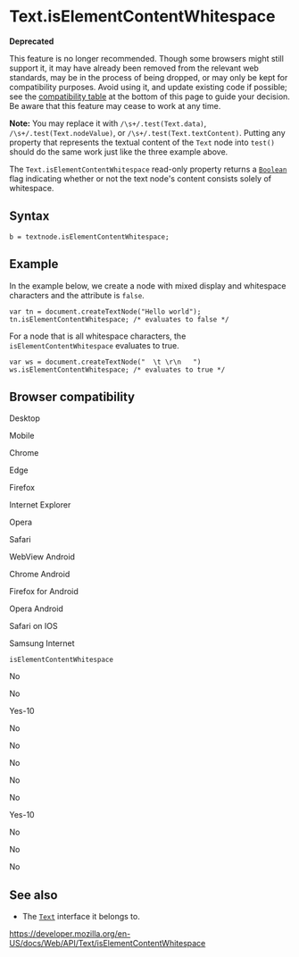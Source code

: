 Text.isElementContentWhitespace
===============================

**Deprecated**

This feature is no longer recommended. Though some browsers might still support it, it may have already been removed from the relevant web standards, may be in the process of being dropped, or may only be kept for compatibility purposes. Avoid using it, and update existing code if possible; see the [compatibility table](#browser_compatibility) at the bottom of this page to guide your decision. Be aware that this feature may cease to work at any time.

**Note:** You may replace it with `/\s+/.test(Text.data)`, `/\s+/.test(Text.nodeValue)`, or `/\s+/.test(Text.textContent)`. Putting any property that represents the textual content of the `Text` node into `test()` should do the same work just like the three example above.

The `Text.isElementContentWhitespace` read-only property returns a [`Boolean`](https://developer.mozilla.org/en-US/docs/Web/JavaScript/Reference/Global_Objects/Boolean) flag indicating whether or not the text node's content consists solely of whitespace.

Syntax
------

    b = textnode.isElementContentWhitespace;

Example
-------

In the example below, we create a node with mixed display and whitespace characters and the attribute is `false`.

    var tn = document.createTextNode("Hello world");
    tn.isElementContentWhitespace; /* evaluates to false */

For a node that is all whitespace characters, the `isElementContentWhitespace` evaluates to true.

    var ws = document.createTextNode("  \t \r\n   ")
    ws.isElementContentWhitespace; /* evaluates to true */

Browser compatibility
---------------------

Desktop

Mobile

Chrome

Edge

Firefox

Internet Explorer

Opera

Safari

WebView Android

Chrome Android

Firefox for Android

Opera Android

Safari on IOS

Samsung Internet

`isElementContentWhitespace`

No

No

Yes-10

No

No

No

No

No

Yes-10

No

No

No

See also
--------

-   The [`Text`](../text) interface it belongs to.

<a href="https://developer.mozilla.org/en-US/docs/Web/API/Text/isElementContentWhitespace" class="_attribution-link">https://developer.mozilla.org/en-US/docs/Web/API/Text/isElementContentWhitespace</a>
